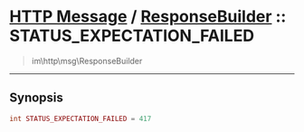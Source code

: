 # [HTTP Message](http.md) / [ResponseBuilder](http-ResponseBuilder.md) :: STATUS_EXPECTATION_FAILED
 > im\http\msg\ResponseBuilder
____

## Synopsis
```php
int STATUS_EXPECTATION_FAILED = 417
```

